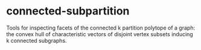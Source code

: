 # connected-subpartition
Tools for inspecting facets of the connected k partition polytope of a graph: the convex hull of characteristic vectors of disjoint vertex subsets inducing k connected subgraphs.
